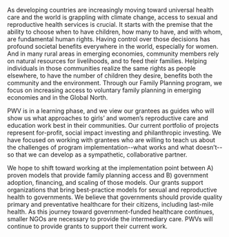 As developing countries are increasingly moving toward universal health care and the world is grappling with climate change, access to sexual and reproductive health services is crucial. It starts with the premise that the ability to choose when to have children, how many to have, and with whom, are fundamental human rights. Having control over those decisions has profound societal benefits everywhere in the world, especially for women. And in many rural areas in emerging economies, community members rely on natural resources for livelihoods, and to feed their families. Helping individuals in those communities realize the same rights as people elsewhere, to have the number of children they desire, benefits both the community and the environment. Through our Family Planning program, we focus on increasing access to voluntary family planning in emerging economies and in the Global North.

PWV is in a learning phase, and we view our grantees as guides who will show us what approaches to girls’ and women’s reproductive care and education work best in their communities. Our current portfolio of projects represent for-profit, social impact investing and philanthropic investing. We have focused on working with grantees who are willing to teach us about the challenges of program implementation--what works and what doesn’t--so that we can develop as a sympathetic, collaborative partner.

We hope to shift toward working at the implementation point between A) proven models that provide family planning access and B) government adoption, financing, and scaling of those models. Our grants support organizations that bring best-practice models for sexual and reproductive health to governments. We believe that governments should provide quality primary and preventative healthcare for their citizens, including last-mile health. As this journey toward government-funded healthcare continues, smaller NGOs are necessary to provide the intermediary care. PWVs will continue to provide grants to support their current work.
